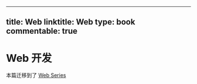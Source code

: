 
---
title: Web
linktitle: Web
type: book
commentable: true
---

# Web 开发

本篇迁移到了 [Web Series](https://github.com/wx-chevalier/Web-Series)

    